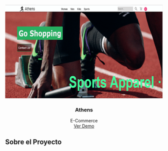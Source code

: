 <div id="top"></div>

<!-- PROJECT LOGO -->
<br />
<div align="center">
  <a href="https://github.com/khuaza9612/backen_henry/tree/product">
    <img src="./portada.png" alt="Logo" width="550" height="300">
  </a>
  
  <h3 align="center">Athens</h3>

  <p align="center">
    E-Commerce
    <br />
    <a href="https://athens-theta.vercel.app/">Ver Demo</a>
  </p>
</div>

<!-- ABOUT THE PROJECT -->
## Sobre el Proyecto
